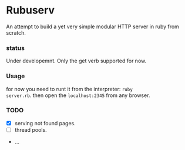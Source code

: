 # Rubuserv
An attempt to build a yet very simple modular HTTP server in ruby from scratch.

### status
Under developemnt. Only the get verb supported for now.
### Usage
for now you need to runt it from the interpreter: <code>ruby server.rb</code>.
then open the <code>localhost:2345</code> from any browser.

### TODO
- [x] serving not found pages.
- [ ] thread pools.
- ...
